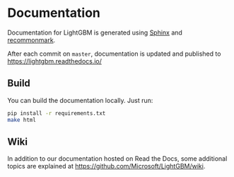 # Documentation

Documentation for LightGBM is generated using [Sphinx](http://www.sphinx-doc.org/) and [recommonmark](https://recommonmark.readthedocs.io/).

After each commit on `master`, documentation is updated and published to https://lightgbm.readthedocs.io/

## Build

You can build the documentation locally. Just run:

```sh
pip install -r requirements.txt
make html
```

## Wiki

In addition to our documentation hosted on Read the Docs, some additional topics are explained at https://github.com/Microsoft/LightGBM/wiki.
